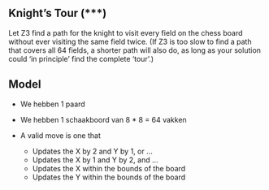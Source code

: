 ## Knight’s Tour (***) 
Let Z3 find a path for the knight to visit every field on the chess board without ever visiting the same field twice. (If Z3 is too slow to find a path that covers all 64 fields, a shorter path will also do, as long as your solution could ‘in principle’ find the complete ‘tour’.)

## Model

- We hebben 1 paard
- We hebben 1 schaakboord van 8 * 8 = 64 vakken

- A valid move is one that
    - Updates the X by 2 and Y by 1, or ...
    - Updates the X by 1 and Y by 2, and ...
    - Updates the X within the bounds of the board
    - Updates the Y within the bounds of the board
